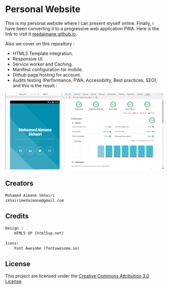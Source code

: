 # Personal Website

This is my personal website where I can present myself online. Finally, i have been converting it to a progressive web application PWA. Here is the link to visit it [medaimane.github.io](https://medaimane.github.io).

Also we cover on this repository :

* HTML5 Template integration.
* Responsive UI.
* Service worker and Caching.
* Manifest configuration for mobile.
* Github page hosting for account.
* Audits testing (Performance, PWA, Accessibilty, Best practices, SEO), and this is the result :

![audits-test-result](https://github.com/medaimane/medaimane.github.io/blob/master/screenshots/Audits-100%25.png)

## Creators

    Mohamed Aimane Skhairi
    skhairimedaimane@gmail.com

## Credits

    Design : 
        HTML5 UP (html5up.net)

	Icons:
		Font Awesome (fontawesome.io)

## License

This project are licensed under the [Creative Commons Attribution 3.0 License](https://creativecommons.org/licenses/by/3.0/).
